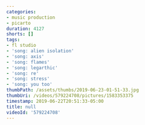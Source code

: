 ```yaml
---
categories:
- music production
- picarto
duration: 4127
shorts: []
tags:
- fl studio
- 'song: alien isolation'
- 'song: axis'
- 'song: flames'
- 'song: legarthic'
- 'song: re'
- 'song: stress'
- 'song: you too'
thumbPath: /assets/thumbs/2019-06-23-01-51-33.jpg
thumbUri: /videos/579224708/pictures/1583353375
timestamp: 2019-06-22T20:51:33-05:00
title: null
videoId: '579224708'
---
```


